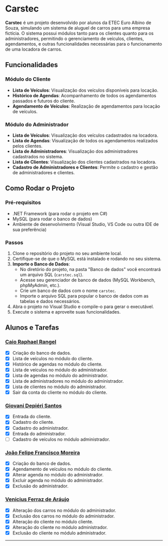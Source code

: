 # Carstec

**Carstec** é um projeto desenvolvido por alunos da ETEC Euro Albino de Souza, simulando um sistema de aluguel de carros para uma empresa fictícia. O sistema possui módulos tanto para os clientes quanto para os administradores, permitindo o gerenciamento de veículos, clientes, agendamentos, e outras funcionalidades necessárias para o funcionamento de uma locadora de carros.

## Funcionalidades

### Módulo do Cliente
- **Lista de Veículos**: Visualização dos veículos disponíveis para locação.
- **Histórico de Agendas**: Acompanhamento de todos os agendamentos passados e futuros do cliente.
- **Agendamento de Veículos**: Realização de agendamentos para locação de veículos.
  
### Módulo do Administrador
- **Lista de Veículos**: Visualização dos veículos cadastrados na locadora.
- **Lista de Agendas**: Visualização de todos os agendamentos realizados pelos clientes.
- **Lista de Administradores**: Visualização dos administradores cadastrados no sistema.
- **Lista de Clientes**: Visualização dos clientes cadastrados na locadora.
- **Cadastro de Administradores e Clientes**: Permite o cadastro e gestão de administradores e clientes.

## Como Rodar o Projeto

### Pré-requisitos
- .NET Framework (para rodar o projeto em C#)
- MySQL (para rodar o banco de dados)
- Ambiente de desenvolvimento (Visual Studio, VS Code ou outra IDE de sua preferência)

### Passos
1. Clone o repositório do projeto no seu ambiente local.
2. Certifique-se de que o MySQL está instalado e rodando no seu sistema.
3. **Importe o Banco de Dados**:
   - No diretório do projeto, na pasta "Banco de dados" você encontrará um arquivo SQL (`carstec.sql`).
   - Acesse seu gerenciador de banco de dados (MySQL Workbench, phpMyAdmin, etc.).
   - Crie um banco de dados com o nome `carstec`.
   - Importe o arquivo SQL para popular o banco de dados com as tabelas e dados necessários.
4. Abra o projeto no Visual Studio e compile-o para gerar o executável.
5. Execute o sistema e aproveite suas funcionalidades.

## Alunos e Tarefas

### [Caio Raphael Rangel](https://github.com/caiopa3)
- [x] Criação do banco de dados.
- [x] Lista de veículos no módulo do cliente.
- [x] Histórico de agendas no módulo do cliente.
- [x] Lista de veículos no módulo do administrador.
- [x] Lista de agendas no módulo do administrador.
- [x] Lista de administradores no módulo do administrador.
- [x] Lista de clientes no módulo do administrador.
- [x] Sair da conta do cliente no módulo do cliente.

### [Giovani Depiéri Santos](https://github.com/Maracaruja)
- [x] Entrada do cliente.
- [x] Cadastro do cliente.
- [x] Cadastro do administrador.
- [x] Entrada do administrador.
- [ ] Cadastro de veículos no módulo administrador.

### [João Felipe Francisco Moreira](https://github.com/joaofelipe80)
- [x] Criação do banco de dados.
- [x] Agendamento de veículos no módulo do cliente.
- [x] Alterar agenda no módulo do administrador.
- [x] Excluir agenda no módulo do administrador.
- [x] Exclusão do administrador.
      
### [Venicius Ferraz de Aráujo](https://github.com/venicius-braco)
- [x] Alteração dos carros no módulo do administrador.
- [x] Exclusão dos carros no módulo do administrador.
- [x] Alteração do cliente no módulo cliente.
- [x] Alteração do cliente no módulo administrador.
- [x] Exclusão do cliente no módulo administrador.

---
